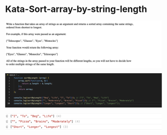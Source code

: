 # Kata-Sort-array-by-string-length

![screen image](pic.png)

![code image](code.png)

![console image](con.png)
